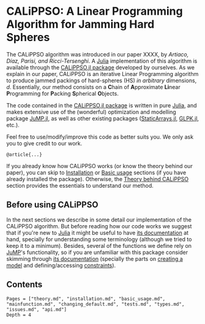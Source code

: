 # CALiPPSO: A Linear Programming Algorithm for Jamming Hard Spheres

The CALiPPSO algorithm was introduced in our paper XXXX, by *Artiaco, Díaz, Parisi, and Ricci-Tersenghi*. A [Julia](https://julialang.org/) implementation of this algorithm is available through the [CALiPPSO.jl package](https://github.com/rdhr/CALiPPSO.jl) developed by ourselves. As we explain in our paper, CALiPPSO is an iterative Linear Programming algorithm to produce jammed packings of hard-spheres (HS) *in arbitrary* dimensions, $d$.
Essentially, our method consists on a **C**hain of **A**pproximate **Li**near **P**rogramming for **P**acking **S**pherical **O**bjects.

The code contained in the [CALiPPSO.jl package](https://github.com/rdhr/CALiPPSO.jl) is written in pure [Julia](https://julialang.org/), and makes extensive use of  the (wonderful) optimization and modelling package [JuMP.jl](https://github.com/jump-dev/JuMP.jl), as well as other existing packages ([StaticArrays.jl](https://juliaarrays.github.io/StaticArrays.jl/stable/), [GLPK.jl](https://github.com/jump-dev/GLPK.jl), etc.). 

Feel free to use/modify/improve this code as better suits you. We only ask you to give credit to our work.

```
@article{...}
```

If you already know how CALiPPSO works (or know the theory behind our paper), you can skip to [Installation](@ref) or [Basic usage](@ref) sections (if you have already installed the package). Otherwise, the [Theory behind CALiPPSO](@ref) section provides the essentials to understand our method.


## Before using CALiPPSO

In the next sections we describe in some detail our implementation of the CALiPPSO algorithm. But before reading how our code works we suggest that if you're new to [Julia](https://julialang.org/) it might be useful to have [its documentation](https://docs.julialang.org/en/v1/) at hand, specially for understanding some terminology (although we tried to keep it to a minimum).
Besides, several of the functions we define rely on [JuMP](https://jump.dev/)'s functionality, so if you are unfamiliar with this package consider skimming through [its documentation](https://jump.dev/JuMP.jl/stable/) (specially the parts on [creating a model](https://jump.dev/JuMP.jl/stable/manual/models/#Create-a-model) and defining/accessing [constraints](https://jump.dev/JuMP.jl/stable/manual/constraints/)). 

## Contents

```@contents
Pages = ["theory.md", "installation.md", "basic_usage.md", "mainfunction.md", "changing_default.md", "tests.md", "types.md", "issues.md", "api.md"]
Depth = 4
```



